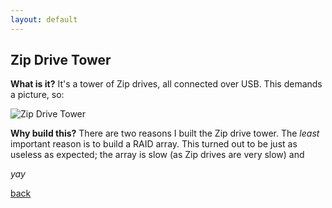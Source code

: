 ```yaml
---
layout: default
---
```


## Zip Drive Tower

**What is it?** It's a tower of Zip drives, all connected over USB. This demands a picture, so:

![Zip Drive Tower](https://github.com/bbenchoff/bbenchoff.github.io/images/Atapi-tower.jpg)

**Why build this?** There are two reasons I built the Zip drive tower. The _least_ important reason is to build a RAID array. This turned out to be just as useless as expected; the array is slow (as Zip drives are very slow) and 


<!-- You can also use the # to declare titles of pages. No need to use Frontmatter all the time. If you don't use # then it works as expected i.e it doesn't come up in the side bar -->
_yay_

[back](./)
